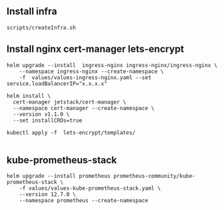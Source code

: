 ## Install infra
```
scripts/createInfra.sh

```

## Install nginx cert-manager lets-encrypt
```
helm upgrade --install  ingress-nginx ingress-nginx/ingress-nginx \
    --namespace ingress-nginx --create-namespace \
    -f  values/values-ingress-nginx.yaml --set service.loadBalancerIP="x.x.x.x"

helm install \
  cert-manager jetstack/cert-manager \
  --namespace cert-manager --create-namespace \
  --version v1.1.0 \
  --set installCRDs=true

kubectl apply -f  lets-encrypt/templates/


```
## kube-prometheus-stack
```
helm upgrade --install prometheus prometheus-community/kube-prometheus-stack \
    -f values/values-kube-prometheus-stack.yaml \
    --version 12.7.0 \
    --namespace prometheus --create-namespace

```
